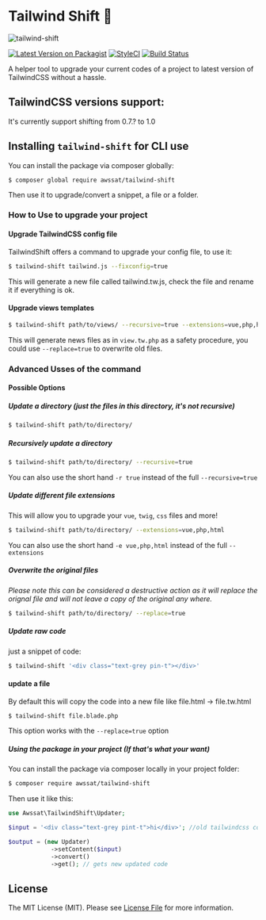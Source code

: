 # Tailwind Shift 🚧

![tailwind-shift](https://i.imgur.com/xZ6ydio.png)

[![Latest Version on Packagist](https://img.shields.io/packagist/v/awssat/tailwind-shift.svg?style=flat-square)](https://packagist.org/packages/awssat/tailwind-shift)
[![StyleCI](https://styleci.io/repos/177280907/shield?branch=master)](https://styleci.io/repos/177280907)
[![Build Status](https://img.shields.io/travis/awssat/tailwind-shift/master.svg?style=flat-square)](https://travis-ci.org/awssat/tailwind-shift)

A helper tool to upgrade your current codes of a project to latest version of TailwindCSS without a hassle.

## TailwindCSS versions support:
It's currently support shifting from 0.7.? to 1.0  

## Installing `tailwind-shift` for CLI use

You can install the package via composer globally:

`$ composer global require awssat/tailwind-shift`

Then use it to upgrade/convert a snippet, a file or a folder.


### How to Use to upgrade your project
#### Upgrade TailwindCSS config file
TailwindShift offers a command to upgrade your config file, to use it: 
```bash
$ tailwind-shift tailwind.js --fixconfig=true
```
This will generate a new file called tailwind.tw.js, check the file and rename it if everything is ok.

#### Upgrade views templates
```bash
$ tailwind-shift path/to/views/ --recursive=true --extensions=vue,php,html
```
This will generate news files as in `view.tw.php` as a safety procedure, you could use `--replace=true` to overwrite old files.



### Advanced Usses of the command

#### Possible Options
##### Update a directory (just the files in this directory, it's not recursive)
```bash
$ tailwind-shift path/to/directory/ 
```
##### Recursively update a directory
```bash
$ tailwind-shift path/to/directory/ --recursive=true
```
You can also use the short hand `-r true` instead of the full `--recursive=true`

##### Update different file extensions
This will allow you to upgrade your `vue`, `twig`, `css` files and more!
```bash
$ tailwind-shift path/to/directory/ --extensions=vue,php,html
```
You can also use the short hand `-e vue,php,html` instead of the full `--extensions`

##### Overwrite the original files
_Please note this can be considered a destructive action as it will replace the orignal file and will not leave a copy of the original any where._
```bash
$ tailwind-shift path/to/directory/ --replace=true
```

##### Update raw code
just a snippet of code:

```bash
$ tailwind-shift '<div class="text-grey pin-t"></div>'
```


#### update a file
By default this will copy the code into a new file like file.html -> file.tw.html
```bash
$ tailwind-shift file.blade.php
```
This option works with the `--replace=true` option

##### Using the package in your project (If that's what your want)

You can install the package via composer locally in your project folder:

```bash 
$ composer require awssat/tailwind-shift
```

Then use it like this: 

```php
use Awssat\TailwindShift\Updater;

$input = '<div class="text-grey pint-t">hi</div>'; //old tailwindcss code

$output = (new Updater)
            ->setContent($input)
            ->convert()
            ->get(); // gets new updated code
```


## License
The MIT License (MIT). Please see [License File](LICENSE.md) for more information.
